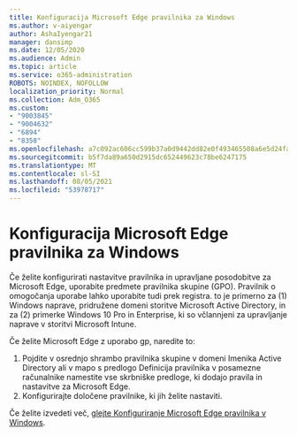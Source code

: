 ```yaml
---
title: Konfiguracija Microsoft Edge pravilnika za Windows
ms.author: v-aiyengar
author: AshaIyengar21
manager: dansimp
ms.date: 12/05/2020
ms.audience: Admin
ms.topic: article
ms.service: o365-administration
ROBOTS: NOINDEX, NOFOLLOW
localization_priority: Normal
ms.collection: Adm_O365
ms.custom:
- "9003845"
- "9004632"
- "6894"
- "8358"
ms.openlocfilehash: a7c092ac606cc599b37a0d9442dd82e0f493465508a6e5d24fa0589d0f3bb19a
ms.sourcegitcommit: b5f7da89a650d2915dc652449623c78be6247175
ms.translationtype: MT
ms.contentlocale: sl-SI
ms.lasthandoff: 08/05/2021
ms.locfileid: "53978717"
---
```

# <a name="configure-microsoft-edge-policy-settings-on-windows"></a>Konfiguracija Microsoft Edge pravilnika za Windows

Če želite konfigurirati nastavitve pravilnika in upravljane posodobitve za Microsoft Edge, uporabite predmete pravilnika skupine (GPO). Pravilnik o omogočanja uporabe lahko uporabite tudi prek registra. to je primerno za (1) Windows naprave, pridružene domeni storitve Microsoft Active Directory, in za (2) primerke Windows 10 Pro in Enterprise, ki so včlannjeni za upravljanje naprave v storitvi Microsoft Intune.

Če želite Microsoft Edge z uporabo gp, naredite to:

1. Pojdite v osrednjo shrambo pravilnika skupine v domeni Imenika Active Directory ali v mapo s predlogo Definicija pravilnika v posamezne računalnike namestite vse skrbniške predloge, ki dodajo pravila in nastavitve za Microsoft Edge.
2. Konfigurirajte določene pravilnike, ki jih želite nastaviti.

Če želite izvedeti več, [glejte Konfiguriranje Microsoft Edge pravilnika v Windows](https://go.microsoft.com/fwlink/?linkid=2135024).
